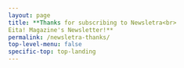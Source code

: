 ```yaml
---
layout: page
title: **Thanks for subscribing to Newsletra<br>
Eita! Magazine's Newsletter!**
permalink: /newsletra-thanks/
top-level-menu: false
specific-top: top-landing
---
```





